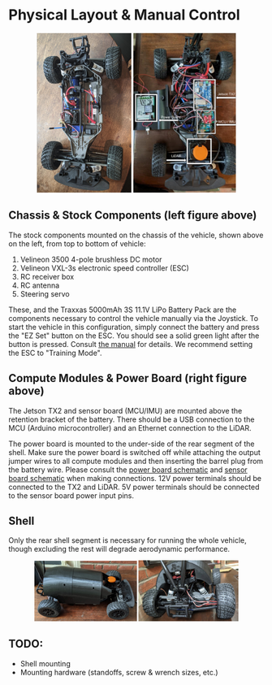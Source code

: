 # Physical Layout & Manual Control

<p align="center">
  <img src="figures/chassis.jpg" width="37%">
  <img src="figures/compute-modules.png" width="40%">
</p>

## Chassis & Stock Components (left figure above)

The stock components mounted on the chassis of the vehicle, shown above on the left, from top to bottom of vehicle:
1. Velineon 3500 4-pole brushless DC motor
2. Velineon VXL-3s electronic speed controller (ESC)
3. RC receiver box
4. RC antenna
5. Steering servo

These, and the Traxxas 5000mAh 3S 11.1V LiPo Battery Pack are the components necessary to control the vehicle manually via the Joystick. To start the vehicle in this configuration, simply connect the battery and press the "EZ Set" button on the ESC. You should see a solid green light after the button is pressed. Consult [the manual](traxxas-ford-fiesta-st-rally-manual.pdf) for details. We recommend setting the ESC to "Training Mode".

## Compute Modules & Power Board (right figure above)

The Jetson TX2 and sensor board (MCU/IMU) are mounted above the retention bracket of the battery. There should be a USB connection to the MCU (Arduino microcontroller) and an Ethernet connection to the LiDAR.

The power board is mounted to the under-side of the rear segment of the shell.
Make sure the power board is switched off while attaching the output jumper wires to all compute modules and then inserting the barrel plug from the battery wire. Please consult the [power board schematic](power.md) and [sensor board schematic](sensor-board.md) when making connections. 12V power terminals should be connected to the TX2 and LiDAR. 5V power terminals should be connected to the sensor board power input pins.

## Shell

Only the rear shell segment is necessary for running the whole vehicle, though excluding the rest will degrade aerodynamic performance.

<p align="center">
  <img src="figures/shell-side.jpg" width="40%">
  <img src="figures/shell-rear.jpg" width="39%">
</p>

## TODO:
- Shell mounting
- Mounting hardware (standoffs, screw & wrench sizes, etc.)
